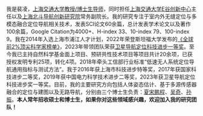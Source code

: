 我是裴凌，[上海交通大学教授/博士生导师](https://ssse.sjtu.edu.cn/Data/View/308)，同时担任[上海交通大学E谷创新中心](https://ev.sjtu.edu.cn/)主任以及[上海北斗导航创新研究院](http://www.bdi.org.cn/)常务副院长。我的研究专注于室内外无缝定位与多模态融合定位导航相关技术，发表SCI论文60余篇，总计发表学术论文以及著作100余篇，Google Citation为4000+、H-index 33、10-index 79、100-index 9。我在2014年入选上海市浦江人才计划，2022年荣登斯坦福大学发布的[《全球前2%顶尖科学家榜单》](https://elsevier.digitalcommonsdata.com/datasets/btchxktzyw/5)，2023年带领团队荣获[卫星导航定位科技进步一等奖](https://news.sjtu.edu.cn/jdyw/20231113/190445.html)。至今我已主持自然科学基金面上项目、预研共性技术项目等项目共计20余项，已获授权发明专利25项，转化4项。2018年牵头工信部行业标准“低速无人系统定位导航通用指标与测试方法”。我于2016年获上海市科技进步特等奖，2017年获国家科技进步二等奖，2019年获中国电力科学技术进步二等奖，2023年获卫星导航定位科技进步奖一等奖。目前，我的主要研究方向包括人体姿态估计、基于多源传感器融合的定位与建图以及无路导航，分别由三个博士生负责：[夏宋鹏程](https://songpengchengxia.netlify.app/)、[吴奇](https://sjtu-robotics.com/)、[孙振]()。**本人常年招收硕士和博士生，如果你对这些领域感兴趣，欢迎加入我的研究团队！**